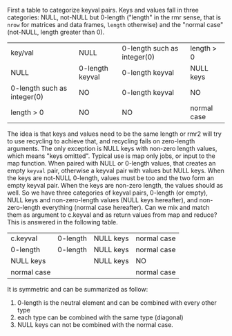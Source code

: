 First a table to categorize keyval pairs. Keys and values fall in three categories: NULL, not-NULL but 0-length ("length" in the rmr sense, that is `nrow` for matrices and data frames, `length` otherwise) and the "normal case" (not-NULL, length greater than 0).

<table>
<tr><td>key/val</td><td>	NULL</td><td>	0-length such as integer(0)	</td><td>length > 0</td>
</tr><tr><td>NULL</td><td>	0-length keyval</td><td>	0-length keyval</td><td>	NULL keys</td>
</tr><tr><td>0-length such as integer(0)</td><td>	NO	</td><td>0-length keyval</td><td>NO</td>
</tr><tr><td>length > 0</td><td>	NO</td><td>	NO</td><td>	normal case</td>
</tr></table>

The idea is that keys and values need to be the same length or rmr2 will try to use recycling to achieve that, and recycling fails on zero-length arguments. The only exception is NULL keys with non-zero length values, which means "keys omitted". Typical use is map only jobs, or input to the map function. When paired with NULL or 0-length values, that creates an empty `keyval` pair, otherwise  a keyval pair with values but NULL keys. When the keys are not-NULL 0-length, values must be too and the two form an empty keyval pair. When the keys are non-zero length, the values should as well. So we have three categories of keyval pairs, 0-length (or empty), NULL keys and non-zero-length values (NULL keys hereafter), and non-zero-length everything (normal case hereafter). Can we mix and match them as argument to c.keyval and as return values from map and reduce? This is answered in the following table.


<table>
<tr><td>c.keyval</td><td>	0-length</td><td>	NULL keys</td><td>	normal case</td>
</tr><tr><td>0-length</td><td>	0-length</td><td>	NULL keys</td><td>	normal case</td>
</tr><tr><td>NULL keys</td><td></td><td>		NULL keys</td><td>	NO</td>
</tr><tr><td>normal case</td><td></td><td></td><td>			normal case</td>
</tr></table>


It is symmetric and can be summarized as follow:
1. 0-length is the neutral element and can be combined with every other type
2. each type can be combined with the same type (diagonal)
3. NULL keys can not be combined with the normal case.